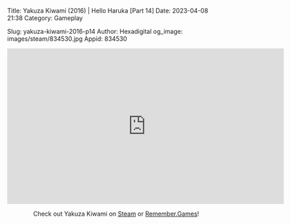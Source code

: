 Title: Yakuza Kiwami (2016) | Hello Haruka [Part 14]
Date: 2023-04-08 21:38
Category: Gameplay

Slug: yakuza-kiwami-2016-p14
Author: Hexadigital
og_image: images/steam/834530.jpg
Appid: 834530

<center><iframe src="https://www.youtube.com/embed/yRF99IbbS6M?feature=oembed" allow="accelerometer; autoplay; encrypted-media; gyroscope; picture-in-picture" width="640" height="360" frameborder="0"></iframe>

Check out Yakuza Kiwami on [Steam](https://store.steampowered.com/app/834530/?curator_clanid=34633900) or [Remember.Games](https://remember.games/game/342/)!</center>